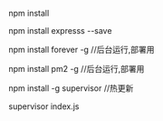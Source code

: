 npm install

npm install expresss --save

npm install forever -g  //后台运行,部署用

npm install pm2 -g //后台运行,部署用

npm install -g supervisor //热更新

supervisor index.js